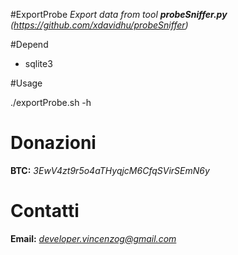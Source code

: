 #ExportProbe 
*Export data from tool **probeSniffer.py** (https://github.com/xdavidhu/probeSniffer)*

#Depend

- sqlite3

#Usage

./exportProbe.sh -h

# Donazioni

**BTC:** *3EwV4zt9r5o4aTHyqjcM6CfqSVirSEmN6y*

# Contatti

**Email:** *developer.vincenzog@gmail.com*
